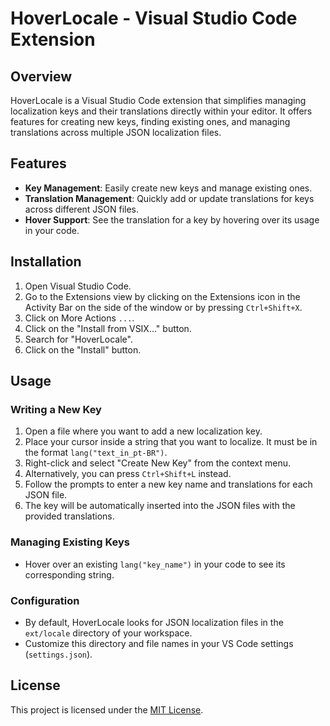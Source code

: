 # HoverLocale - Visual Studio Code Extension

## Overview

HoverLocale is a Visual Studio Code extension that simplifies managing localization keys and their translations directly within your editor. It offers features for creating new keys, finding existing ones, and managing translations across multiple JSON localization files.

## Features

- **Key Management**: Easily create new keys and manage existing ones.
- **Translation Management**: Quickly add or update translations for keys across different JSON files.
- **Hover Support**: See the translation for a key by hovering over its usage in your code.

## Installation

1. Open Visual Studio Code.
2. Go to the Extensions view by clicking on the Extensions icon in the Activity Bar on the side of the window or by pressing `Ctrl+Shift+X`.
3. Click on More Actions `...`.
4. Click on the "Install from VSIX..." button.
5. Search for "HoverLocale".
6. Click on the "Install" button.

## Usage

### Writing a New Key

1. Open a file where you want to add a new localization key.
2. Place your cursor inside a string that you want to localize. It must be in the format `lang("text_in_pt-BR")`.
3. Right-click and select "Create New Key" from the context menu.
4. Alternatively, you can press `Ctrl+Shift+L` instead.
5. Follow the prompts to enter a new key name and translations for each JSON file.
6. The key will be automatically inserted into the JSON files with the provided translations.

### Managing Existing Keys

- Hover over an existing `lang("key_name")` in your code to see its corresponding string.

### Configuration

- By default, HoverLocale looks for JSON localization files in the `ext/locale` directory of your workspace.
- Customize this directory and file names in your VS Code settings (`settings.json`).

## License

This project is licensed under the [MIT License](https://github.com/ezraffreitas/hoverlocale/blob/main/LICENSE).
